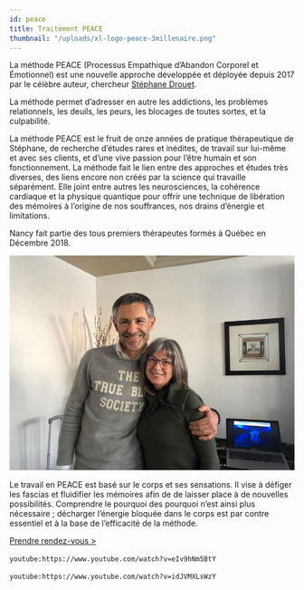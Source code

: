 ```yaml
---
id: peace
title: Traitement PEACE
thumbnail: "/uploads/xl-logo-peace-3millenaire.png"
---
```


La méthode PEACE (Processus Empathique d’Abandon Corporel et Émotionnel) est une nouvelle approche développée et déployée depuis 2017 par le célèbre auteur, chercheur [Stéphane Drouet](https://www.arquantis.eu/Portrait.html).

La méthode permet d’adresser en autre les addictions, les problèmes relationnels, les deuils, les peurs, les blocages de toutes sortes, et la culpabilité.

La méthode PEACE est le fruit de onze années de pratique thérapeutique de Stéphane, de recherche d’études rares et inédites, de travail sur lui-même et avec ses clients, et d’une vive passion pour l’être humain et son fonctionnement. La méthode fait le lien entre des approches et études très diverses, des liens encore non créés par la science qui travaille séparément. Elle joint entre autres les neurosciences, la cohérence cardiaque et la physique quantique pour offrir une technique de libération des mémoires à l’origine de nos souffrances, nos drains d’énergie et limitations.

Nancy fait partie des tous premiers thérapeutes formés à Québec en Décembre 2018.

![Nancy Bilodeau et Stephane Drouet](/uploads/nancy-stephane-drouin.jpg)

Le travail en PEACE est basé sur le corps et ses sensations. Il vise à défiger les fascias et fluidifier les mémoires afin de de laisser place à de nouvelles possibilités. Comprendre le pourquoi des pourquoi n’est ainsi plus nécessaire ; décharger l’énergie bloquée dans le corps est par contre essentiel et à la base de l’efficacité de la méthode.

[Prendre rendez-vous >](https://www.gorendezvous.com/homepage/111690)

`youtube:https://www.youtube.com/watch?v=eIv9hNm5BtY`

`youtube:https://www.youtube.com/watch?v=idJVMXLsWzY`
